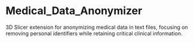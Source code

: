 # Medical_Data_Anonymizer
3D Slicer extension for anonymizing medical data in text files, focusing on removing personal identifiers while retaining critical clinical information.
